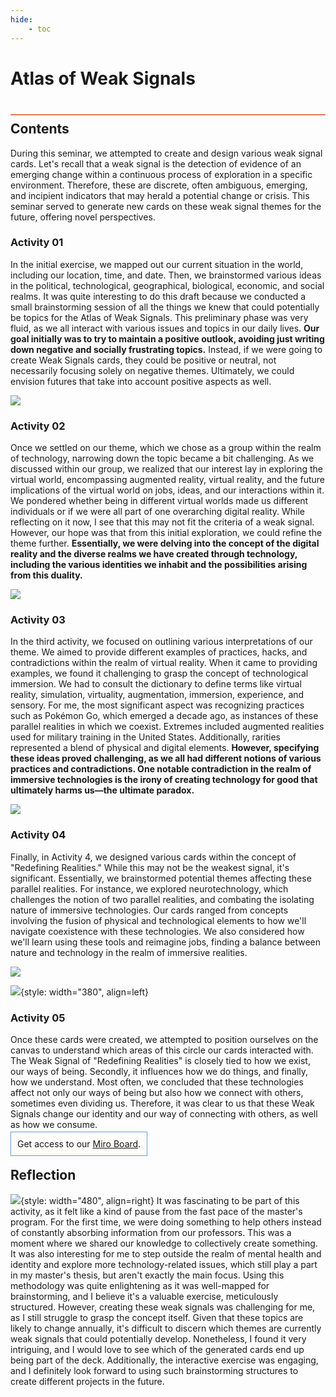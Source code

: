 ```yaml
---
hide:
    - toc
---
```


# Atlas of Weak Signals
<div style="height:2px; background-color: #E17858; margin-top: 40px; margin-bottom: -20px;"></div>

## Contents
During this seminar, we attempted to create and design various weak signal cards. Let's recall that a weak signal is the detection of evidence of an emerging change within a continuous process of exploration in a specific environment. Therefore, these are discrete, often ambiguous, emerging, and incipient indicators that may herald a potential change or crisis. This seminar served to generate new cards on these weak signal themes for the future, offering novel perspectives.

### Activity 01
In the initial exercise, we mapped out our current situation in the world, including our location, time, and date. Then, we brainstormed various ideas in the political, technological, geographical, biological, economic, and social realms. It was quite interesting to do this draft because we conducted a small brainstorming session of all the things we knew that could potentially be topics for the Atlas of Weak Signals. This preliminary phase was very fluid, as we all interact with various issues and topics in our daily lives. **Our goal initially was to try to maintain a positive outlook, avoiding just writing down negative and socially frustrating topics.** Instead, if we were going to create Weak Signals cards, they could be positive or neutral, not necessarily focusing solely on negative themes. Ultimately, we could envision futures that take into account positive aspects as well.

![](../images\term3\Atlas/work.png)

### Activity 02
Once we settled on our theme, which we chose as a group within the realm of technology, narrowing down the topic became a bit challenging. As we discussed within our group, we realized that our interest lay in exploring the virtual world, encompassing augmented reality, virtual reality, and the future implications of the virtual world on jobs, ideas, and our interactions within it. We pondered whether being in different virtual worlds made us different individuals or if we were all part of one overarching digital reality. While reflecting on it now, I see that this may not fit the criteria of a weak signal. However, our hope was that from this initial exploration, we could refine the theme further. **Essentially, we were delving into the concept of the digital reality and the diverse realms we have created through technology, including the various identities we inhabit and the possibilities arising from this duality.**

![](../images\term3\Atlas/themes.png)

### Activity 03
In the third activity, we focused on outlining various interpretations of our theme. We aimed to provide different examples of practices, hacks, and contradictions within the realm of virtual reality. When it came to providing examples, we found it challenging to grasp the concept of technological immersion. We had to consult the dictionary to define terms like virtual reality, simulation, virtuality, augmentation, immersion, experience, and sensory. For me, the most significant aspect was recognizing practices such as Pokémon Go, which emerged a decade ago, as instances of these parallel realities in which we coexist. Extremes included augmented realities used for military training in the United States. Additionally, rarities represented a blend of physical and digital elements. **However, specifying these ideas proved challenging, as we all had different notions of various practices and contradictions. One notable contradiction in the realm of immersive technologies is the irony of creating technology for good that ultimately harms us—the ultimate paradox.**

![](../images\term3\Atlas/Framing.png)

### Activity 04
Finally, in Activity 4, we designed various cards within the concept of "Redefining Realities." While this may not be the weakest signal, it's significant. Essentially, we brainstormed potential themes affecting these parallel realities. For instance, we explored neurotechnology, which challenges the notion of two parallel realities, and combating the isolating nature of immersive technologies. Our cards ranged from concepts involving the fusion of physical and technological elements to how we'll navigate coexistence with these technologies. We also considered how we'll learn using these tools and reimagine jobs, finding a balance between nature and technology in the realm of immersive realities.

![](../images/term3/Atlas/Cards.png)

![](../images/term3/Atlas/circle.png){style: width="380", align=left}
### Activity 05


Once these cards were created, we attempted to position ourselves on the canvas to understand which areas of this circle our cards interacted with. The Weak Signal of "Redefining Realities" is closely tied to how we exist, our ways of being. Secondly, it influences how we do things, and finally, how we understand. Most often, we concluded that these technologies affect not only our ways of being but also how we connect with others, sometimes even dividing us. Therefore, it was clear to us that these Weak Signals change our identity and our way of connecting with others, as well as how we consume.

<span style="background-color: #FFFCFA; padding: 10px; border: 1px solid #699ADA;"> Get access to our [Miro Board](https://miro.com/app/board/uXjVKdjPEuY=/).</span>

## Reflection
![](../images/term3/Atlas/foto.jpg){style: width="480", align=right}
It was fascinating to be part of this activity, as it felt like a kind of pause from the fast pace of the master's program. For the first time, we were doing something to help others instead of constantly absorbing information from our professors. This was a moment where we shared our knowledge to collectively create something. It was also interesting for me to step outside the realm of mental health and identity and explore more technology-related issues, which still play a part in my master's thesis, but aren't exactly the main focus. Using this methodology was quite enlightening as it was well-mapped for brainstorming, and I believe it's a valuable exercise, meticulously structured. However, creating these weak signals was challenging for me, as I still struggle to grasp the concept itself. Given that these topics are likely to change annually, it's difficult to discern which themes are currently weak signals that could potentially develop. Nonetheless, I found it very intriguing, and I would love to see which of the generated cards end up being part of the deck. Additionally, the interactive exercise was engaging, and I definitely look forward to using such brainstorming structures to create different projects in the future.

